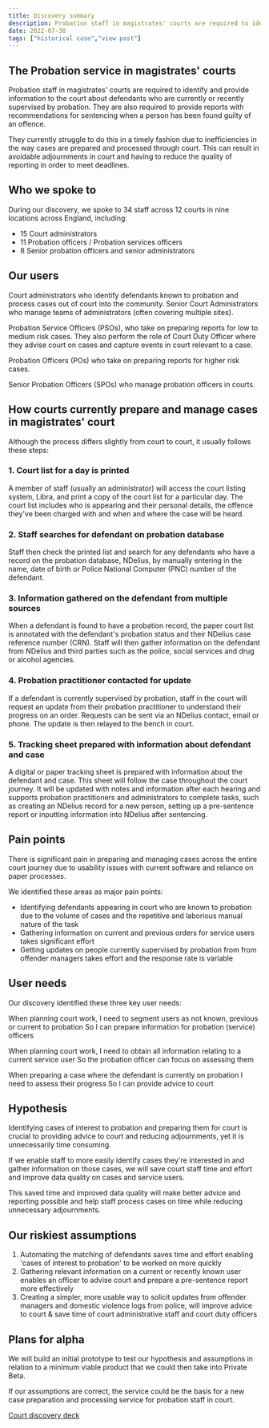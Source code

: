 ```yaml
---
title: Discovery summary
description: Probation staff in magistrates' courts are required to identify and provide information to the court about defendants who are currently or recently supervised by probation. They are also required to provide reports with recommendations for sentencing when a person has been found guilty of an offence.
date: 2022-07-30
tags: ["historical case","view past"]
---
```


## The Probation service in magistrates' courts

Probation staff in magistrates' courts are required to identify and provide information to the court about defendants who are currently or recently supervised by probation. They are also required to provide reports with recommendations for sentencing when a person has been found guilty of an offence.

They currently struggle to do this in a timely fashion due to inefficiencies in the way cases are prepared and processed through court. This can result in avoidable adjournments in court and having to reduce the quality of reporting in order to meet deadlines.

## Who we spoke to

During our discovery, we spoke to 34 staff across 12 courts in nine locations across England, including:
- 15 Court administrators
- 11 Probation officers / Probation services officers
- 8  Senior probation officers and senior administrators

## Our users

Court administrators who identify defendants known to probation and process cases out of court into the community.
Senior Court Administrators who manage teams of administrators (often covering multiple sites).

Probation Service Officers (PSOs), who take on preparing reports for low to medium risk cases. They also perform the role of Court Duty Officer where they advise court on cases and capture events in court relevant to a case.

Probation Officers (POs) who take on preparing reports for higher risk cases.

Senior Probation Officers (SPOs) who manage probation officers in courts.

## How courts currently prepare and manage cases in magistrates' court

Although the process differs slightly from court to court, it usually follows these steps:

### 1. Court list for a day is printed

A member of staff (usually an administrator) will access the court listing system, Libra, and print a copy of the court list for a particular day. The court list includes who is appearing and their personal details, the offence they've been charged with and when and where the case will be heard.

### 2. Staff searches for defendant on probation database

Staff then check the printed list and search for any defendants who have a record on the probation database, NDelius, by manually entering in the name, date of birth or Police National Computer (PNC) number of the defendant.

### 3. Information gathered on the defendant from multiple sources

When a defendant is found to have a probation record, the paper court list is annotated with the defendant's probation status and their NDelius case reference number (CRN). Staff will then gather information on the defendant from NDelius and third parties such as the police, social services and drug or alcohol agencies.

### 4. Probation practitioner contacted for update

If a defendant is currently supervised by probation, staff in the court will request an update from their probation practitioner to understand their progress on an order. Requests can be sent via an NDelius contact, email or phone. The update is then relayed to the bench in court.

### 5. Tracking sheet prepared with information about defendant and case

A digital or paper tracking sheet is prepared with information about the defendant and case. This sheet will follow the case throughout the court journey. It will be updated with notes and information after each hearing and supports probation practitioners and administrators to complete tasks, such as creating an NDelius record for a new person, setting up a pre-sentence report or inputting information into NDelius after sentencing.

## Pain points

There is significant pain in preparing and managing cases across the entire court journey due to usability issues with current software and reliance on paper processes.

We identified these areas as major pain points:
- Identifying defendants appearing in court who are known to probation due to the volume of cases and the repetitive and laborious manual nature of the task
- Gathering information on current and previous orders for service users takes significant effort
- Getting updates on people currently supervised by probation from from offender managers takes effort and the response rate is variable

## User needs

Our discovery identified these three key user needs:

When planning court work,
I need to segment users as not known, previous or current to probation
So I can prepare information for probation (service) officers


When planning court work,
I need to obtain all information relating to a current service user
So the probation officer can focus on assessing them


When preparing a case where the defendant is currently on probation
I need to assess their progress
So I can provide advice to court

## Hypothesis

Identifying cases of interest to probation and preparing them for court is crucial to providing advice to court and reducing adjournments, yet it is unnecessarily time consuming.

If we enable staff to more easily identify cases they're interested in and gather information on those cases, we will save court staff time and effort and improve data quality on cases and service users.

This saved time and improved data quality will make better advice and reporting possible and help staff process cases on time while reducing unnecessary adjournments.

## Our riskiest assumptions

1. Automating the matching of defendants saves time and effort enabling 'cases of interest to probation' to be worked on more quickly
2. Gathering relevant information on a current or recently known user enables an officer to advise court and prepare a pre-sentence report more effectively
3. Creating a simpler, more usable way to solicit updates from offender managers and domestic violence logs from police, will improve advice to court & save time of court administrative staff and court duty officers

## Plans for alpha

We will build an initial prototype to test our hypothesis and assumptions in relation to a minimum viable product that we could then take into Private Beta.

If our assumptions are correct, the service could be the basis for a new case preparation and processing service for probation staff in court.

[Court discovery deck](https://docs.google.com/presentation/d/1MRGPzRRvFSHKAaz7T_mXNFxQghn5brNSARzvbvH5KFc/edit#slide=id.p)
